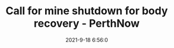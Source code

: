 ---
"title": "Call for mine shutdown for body recovery - PerthNow"
"date": "2021-9-18 6:56:0"
"feed_name": "GOOGLENEWSMINING"
"feed_website": "https://news.google.com/search?q=mining%2Bincident&hl=en-US&gl=US&ceid=US:en"
"feed_rss": "https://news.google.com/rss/search?q=mining%2Bincident&hl=en-US&gl=US&ceid=US:en"
"link": "https://www.perthnow.com.au/news/disaster-and-emergency/call-for-mine-shutdown-for-body-recovery-c-3999859"
"file": "_posts/2021-1-1-031e2e81eca5a02eefa30a5a3a21b6a9374119f7.md"
"accident": "1"
"drilling": "0"
"dead": ""
"injured": ""
---